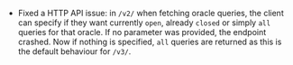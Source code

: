 * Fixed a HTTP API issue: in `/v2/` when fetching oracle queries, the client
  can specify if they want currently `open`, already `closed` or simply `all`
  queries for that oracle. If no parameter was provided, the endpoint crashed.
  Now if nothing is specified, `all` queries are returned as this is the
  default behaviour for `/v3/`.
